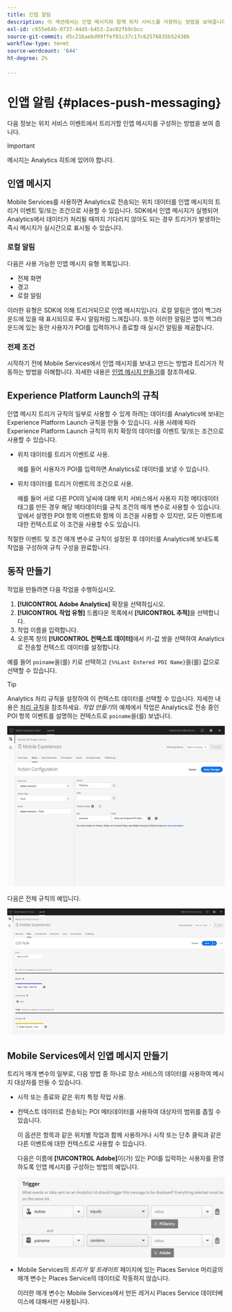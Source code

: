 ```yaml
---
title: 인앱 알림
description: 이 섹션에서는 인앱 메시지와 함께 위치 서비스를 사용하는 방법을 보여줍니다.
exl-id: c655e64b-0737-44d5-b453-2ac02fb9cbcc
source-git-commit: d5c216aebd99ffef01c37c17c62576835b52438b
workflow-type: tm+mt
source-wordcount: '644'
ht-degree: 2%

---
```


# 인앱 알림 {#places-push-messaging}

다음 정보는 위치 서비스 이벤트에서 트리거할 인앱 메시지를 구성하는 방법을 보여 줍니다.

>[!IMPORTANT]
>
>메시지는 Analytics 히트에 있어야 합니다.

## 인앱 메시지

Mobile Services를 사용하면 Analytics로 전송되는 위치 데이터를 인앱 메시지의 트리거 이벤트 및/또는 조건으로 사용할 수 있습니다. SDK에서 인앱 메시지가 실행되어 Analytics에서 데이터가 처리될 때까지 기다리지 않아도 되는 경우 트리거가 발생하는 즉시 메시지가 실시간으로 표시될 수 있습니다.

### 로컬 알림

다음은 사용 가능한 인앱 메시지 유형 목록입니다.

* 전체 화면
* 경고
* 로컬 알림

이러한 유형은 SDK에 의해 트리거되므로 인앱 메시지입니다. 로컬 알림은 앱이 백그라운드에 있을 때 표시되므로 푸시 알림처럼 느껴집니다. 또한 이러한 알림은 앱이 백그라운드에 있는 동안 사용자가 POI를 입력하거나 종료할 때 실시간 알림을 제공합니다.

### 전제 조건

시작하기 전에 Mobile Services에서 인앱 메시지를 보내고 만드는 방법과 트리거가 작동하는 방법을 이해합니다. 자세한 내용은 [인앱 메시지 만들기](https://experienceleague.adobe.com/docs/discontinued/using/mobile-services.htmlhtml?lang=ko)를 참조하세요.

## Experience Platform Launch의 규칙

인앱 메시지 트리거 규칙의 일부로 사용할 수 있게 하려는 데이터를 Analytics에 보내는 Experience Platform Launch 규칙을 만들 수 있습니다. 사용 사례에 따라 Experience Platform Launch 규칙의 위치 확장의 데이터를 이벤트 및/또는 조건으로 사용할 수 있습니다.

* 위치 데이터를 트리거 이벤트로 사용.

  예를 들어 사용자가 POI를 입력하면 Analytics로 데이터를 보낼 수 있습니다.

* 위치 데이터를 트리거 이벤트의 조건으로 사용.

  예를 들어 서로 다른 POI의 날씨에 대해 위치 서비스에서 사용자 지정 메타데이터 태그를 만든 경우 해당 메타데이터를 규칙 조건의 매개 변수로 사용할 수 있습니다. 앞에서 설명한 POI 항목 이벤트와 함께 이 조건을 사용할 수 있지만, 모든 이벤트에 대한 컨텍스트로 이 조건을 사용할 수도 있습니다.

적절한 이벤트 및 조건 매개 변수로 규칙이 설정된 후 데이터를 Analytics에 보내도록 작업을 구성하여 규칙 구성을 완료합니다.

## 동작 만들기

작업을 만들려면 다음 작업을 수행하십시오.

1. **[!UICONTROL Adobe Analytics]** 확장을 선택하십시오.
1. **[!UICONTROL 작업 유형]** 드롭다운 목록에서 **[!UICONTROL 추적]**&#x200B;을 선택합니다.
1. 작업 이름을 입력합니다.
1. 오른쪽 창의 **[!UICONTROL 컨텍스트 데이터]**&#x200B;에서 키-값 쌍을 선택하여 Analytics로 전송할 컨텍스트 데이터를 설정합니다.

예를 들어 `poiname`을(를) 키로 선택하고 `{%%Last Entered POI Name}`을(를) 값으로 선택할 수 있습니다.

>[!TIP]
>
>Analytics 처리 규칙을 설정하여 이 컨텍스트 데이터를 선택할 수 있습니다. 자세한 내용은 [처리 규칙](https://experienceleague.adobe.com/docs/analytics/admin/admin-tools/manage-report-suites/edit-report-suite/report-suite-general/c-processing-rules/processing-rules.html)을 참조하세요. *작업 만들기*&#x200B;의 예제에서 작업은 Analytics로 전송 중인 POI 항목 이벤트를 설명하는 컨텍스트로 `poiname`을(를) 보냅니다.

![작업 만들기](/help/assets/configure-action.png)

다음은 전체 규칙의 예입니다.

![완료된 규칙](/help/assets/create-a-rule.png)

## Mobile Services에서 인앱 메시지 만들기

트리거 매개 변수의 일부로, 다음 방법 중 하나로 장소 서비스의 데이터를 사용하여 메시지 대상자를 만들 수 있습니다.

* 시작 또는 종료와 같은 위치 특정 작업 사용.
* 컨텍스트 데이터로 전송되는 POI 메타데이터를 사용하여 대상자의 범위를 좁힐 수 있습니다.

  이 옵션은 항목과 같은 위치별 작업과 함께 사용하거나 시작 또는 단추 클릭과 같은 다른 이벤트에 대한 컨텍스트로 사용할 수 있습니다.

  다음은 이름에 **[!UICONTROL Adobe]**&#x200B;이(가) 있는 POI를 입력하는 사용자를 환영하도록 인앱 메시지를 구성하는 방법의 예입니다.

  ![트리거 매개 변수](/help/assets/trigger-parameters.png)

* Mobile Services의 *트리거 및 트레이트* 페이지에 있는 Places Service 머리글의 매개 변수는 Places Service의 데이터로 작동하지 않습니다.

  이러한 매개 변수는 Mobile Services에서 만든 레거시 Places Service 데이터베이스에 대해서만 사용됩니다.
